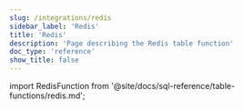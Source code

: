 ```yaml
---
slug: /integrations/redis
sidebar_label: 'Redis'
title: 'Redis'
description: 'Page describing the Redis table function'
doc_type: 'reference'
show_title: false
---
```


import RedisFunction from '@site/docs/sql-reference/table-functions/redis.md';

<RedisFunction/>
